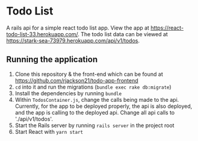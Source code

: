 # Todo List

A rails api for a simple react todo list app. View the app at https://react-todo-list-33.herokuapp.com/.
The todo list data can be viewed at https://stark-sea-73979.herokuapp.com/api/v1/todos.

## Running the application
1. Clone this repository & the front-end which can be found at https://github.com/rjackson21/todo-app-frontend
2. `cd` into it and run the migrations (`bundle exec rake db:migrate`)
3. Install the dependencies by running `bundle`
4. Within `TodosContainer.js`, change the calls being made to the api. Currently, for the app to be deployed properly, the api is also deployed, and the app is calling to the deployed api. Change all api calls to './api/v1/todos'.
5. Start the Rails server by running `rails server` in the project root
6. Start React with `yarn start`
